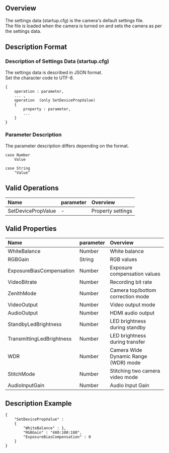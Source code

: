 ## Overview

The settings data (startup.cfg) is the camera's default settings file.<BR>
The file is loaded when the camera is turned on and sets the camera as per the settings data.


## Description Format

### Description of Settings Data (startup.cfg)

The settings data is described in JSON format.<BR>
Set the character code to UTF-8.

```
{
	operation : parameter,
	... ,
	operation  (only SetDevicePropValue)
	{
		property : parameter,
		...
	}
}
```

### Parameter Description

The parameter description differs depending on the format.

```
case Number
	Value

case String
	"Value"
```

## Valid Operations

| Name | parameter | Overview |
|:---|:---|:---|
| SetDevicePropValue | - | Property settings |


## Valid Properties

| Name | parameter | Overview |
|:---|:---|:---|
| WhiteBalance              | Number | White balance |
| RGBGain                   | String | RGB values |
| ExposureBiasCompensation  | Number | Exposure compensation values |
| VideoBitrate              | Number | Recording bit rate |
| ZenithMode                | Number | Camera top/bottom correction mode |
| VideoOutput               | Number | Video output mode |
| AudioOutput               | Number | HDMI audio output |
| StandbyLedBrightness      | Number | LED brightness during standby |
| TransmittingLedBrightness | Number | LED brightness during transfer |
| WDR                       | Number | Camera Wide Dynamic Range (WDR) mode  |
| StitchMode                | Number | Stitching two camera video mode |
| AudioInputGain            | Number | Audio Input Gain |


## Description Example

```
{
    "SetDevicePropValue" :
    {
        "WhiteBalance" : 1,
        "RGBGain" : "480:100:180",
        "ExposureBiasCompensation" : 0
    }
}
```
